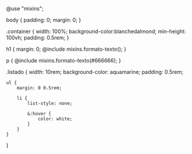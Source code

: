 
@use "mixins";

body {
    padding: 0;
    margin: 0;
}

.container {
    width: 100%;
    background-color:blanchedalmond;
    min-height: 100vh;
    padding: 0.5rem;
}

h1 {
    margin: 0;
    @include mixins.formato-texto();
}

p {
    @include mixins.formato-texto(#666666);
}

.listado {
    width: 10rem;
    background-color: aquamarine;
    padding: 0.5rem;

    ul {
        margin: 0 0.5rem;

        li {
            list-style: none;

            &:hover {
                color: white;
            }
        }
    }
}